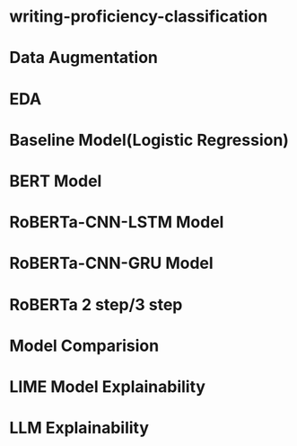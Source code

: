 # writing-proficiency-classification

# Data Augmentation

# EDA

# Baseline Model(Logistic Regression)

# BERT Model

# RoBERTa-CNN-LSTM Model

# RoBERTa-CNN-GRU Model

# RoBERTa 2 step/3 step

# Model Comparision

# LIME Model Explainability

# LLM Explainability
